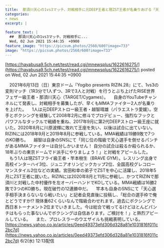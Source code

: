 ```yaml
---
title:  那須川天心の1vs3マッチ、対戦相手に元DEEP王者と現ZST王者が名乗りあげる「天心選手を倒せるのは自分しかいない」  
categories:
- news
excerpt: |
  
feature_text: |
  ##  那須川天心の1vs3マッチ、対戦相手に...
  Wed, 02 Jun 2021 15:44:35  +0900
feature_image: "https://picsum.photos/2560/600?image=733"
image: "https://picsum.photos/2560/600?image=733"
---
```


[https://hayabusa9.5ch.net/test/read.cgi/mnewsplus/1622616275/](https://hayabusa9.5ch.net/test/read.cgi/mnewsplus/1622616275/)
posted on Wed, 02 Jun 2021 15:44:35  +0900

<!--more-->

　2021年6月13日（日）東京ドーム『Yogibo presents RIZIN.28』にて、1vs3の変則マッチ（1R3分で1人ずつ、3Rで3人と対戦）を行うとぶち上げたRISE世界フェザー級王者・那須川天心（TARGET/Cygames）。 　自身のYouTubeチャンネルにて発表し、対戦相手を募集したが、早くもMMAファイター2人が名乗りを上げた。 　1人は元DEEPストロー級王者・越智晴雄（パラエストラ愛媛）。空手とボクシングを経験して2008年2月に修斗でプロデビュー、強烈なフックとパワフルなタックルで戦績を重ね、2017年9月に第2代DEEPストロー級王座に就いた。2020年8月に川原波輝に敗れて王座を失い、以後は試合に出ていない。RIZINには2018年9月と2019年8月に参戦している。MMA戦績は19勝9敗で7つのKO勝ち。 　越智は自身のSNSにて「同じ位の階級で天心選手を倒せるパンチがあるMMAファイターは自分しかいません！ 自分の試合は殺るか殺られるか、18年ぶりの東京ドームでド派手にやりましょう！」と対戦をアピールした。 　もう1人は現ZSTフライ級王者・竿本樹生（BRAVE GYM）。レスリング出身で高校インターハイ3位、ジュニアオリンピックカップ2位、全国高校グレコローマンスタイル2位などの実績。宮田和幸の弟子でZSTを中心に活躍し、2018年5月にZST王者に就いた。RIZINには2020年8月と11月に参戦し、かつてRIZINで那須川と対戦した中村優作を左オーバーハンドでKOしている。MMA戦績は16勝2敗で3つのKO勝ち。現在破竹の12連勝中だ。 　竿本も自身のSNSにて「天心選手相手決まらないなら戦いたい」と記者会見直後に投稿し、「総合の選手枠で俺とどうですか!? 現体重62くらいなんで階級合わせれます。過去にボクシングで西日本トーナメント2位までいきました。今は総合で戦ってるけどほとんどパンチはもらった事ないんでボクシングは自信あります。ご検討を！」と熱烈アピールしている。 　また、プロレスラーのウエザイルも挑戦表明している。 [https://news.yahoo.co.jp/articles/0eed49373efd306d328a81e1031816f011c2bc7d](https://news.yahoo.co.jp/articles/0eed49373efd306d328a81e1031816f011c2bc7d) 6/2(水) 12:13配信

